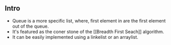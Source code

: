 ## Intro
* Queue is a more specific list, where, first element in are the first element out of the queue. 
* It's featured as the coner stone of the [[Breadth First Seach]] algorithm.
* It can be easily implemented using a linkelist or an arraylist.